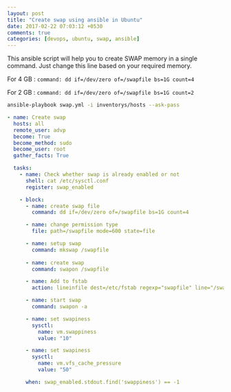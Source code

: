 ```yaml
---
layout: post
title: "Create swap using ansible in Ubuntu"
date: 2017-02-22 07:03:12 +0530
comments: true
categories: [devops, ubuntu, swap, ansible]
---
```


This ansible script will help you to create SWAP memory in a single command.
Just change this line based on your required memory.

For 4 GB : `command: dd if=/dev/zero of=/swapfile bs=1G count=4`

For 2 GB : `command: dd if=/dev/zero of=/swapfile bs=1G count=2`

```bash Playbook command
ansible-playbook swap.yml -i inventorys/hosts --ask-pass
```

```yml swap.yml
- name: Create swap
  hosts: all
  remote_user: advp
  become: True
  become_method: sudo
  become_user: root
  gather_facts: True

  tasks:
	- name: Check whether swap is already enabled or not
	  shell: cat /etc/sysctl.conf 
	  register: swap_enabled

	- block:
	  - name: create swap file
	    command: dd if=/dev/zero of=/swapfile bs=1G count=4

	  - name: change permission type
	    file: path=/swapfile mode=600 state=file

	  - name: setup swap
	    command: mkswap /swapfile
	  
	  - name: create swap
	    command: swapon /swapfile

	  - name: Add to fstab
	    action: lineinfile dest=/etc/fstab regexp="swapfile" line="/swapfile none swap sw 0 0" state=present

	  - name: start swap
	    command: swapon -a

	  - name: set swapiness
	    sysctl:
	      name: vm.swappiness
	      value: "10"

	  - name: set swapiness
	    sysctl:
	      name: vm.vfs_cache_pressure
	      value: "50"

	  when: swap_enabled.stdout.find('swappiness') == -1
```